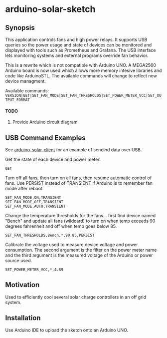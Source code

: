 # arduino-solar-sketch

## Synopsis

This application controls fans and high power relays.  It supports USB
queries so the power usage and state of devices can be monitored and displayed with tools such as Prometheus
and Grafana.  The USB interface lets monitoring systems and external programs override fan behavior. 

This is a rewrite which is not compatible with Arduino UNO.  A MEGA2560 Arduino board is now used which allows more
memory intesive libraries and code like ArduinoSTL.  The available commands will change to reflect new device managment.

Available commands:
`VERSION|GET|SET_FAN_MODE|SET_FAN_THRESHOLDS|SET_POWER_METER_VCC|SET_OUTPUT_FORMAT`

#### TODO
1. Provide Arduino circuit diagram   

## USB Command Examples

See [arduino-solar-client](https://github.com/pkcinna01/arduino-solar-client) for an example of sendind data over USB.

Get the state of each device and power meter.
```
GET
```

Turn off all fans, then turn on all fans, then resume automatic control of fans.  Use PERSIST instead of TRANSIENT
if Arduino is to remember fan mode after reboot.
```
SET_FAN_MODE,ON,TRANSIENT
SET_FAN_MODE,OFF,TRANSIENT
SET_FAN_MODE,AUTO,TRANSIENT
```

Change the temperature thresholds for the fans... first find device named "Bench" and update all fans (wildcard) to turn on when
temp exceeds 90 degrees fahrenheit and off when temp goes below 85.
```
SET_FAN_THRESHOLDS,Bench,*,90,85,PERSIST
```

Calibrate the voltage used to measure device voltage and power consumption.  The second argument is the filter 
on the power meter name and the third argument is the measured voltage of the Arduino or power source used.
```
SET_POWER_METER_VCC,*,4.89
```
 
## Motivation

Used to efficiently cool several solar charge controllers in an off grid system.


## Installation

Use Arduino IDE to upload the sketch onto an Arduino UNO.


